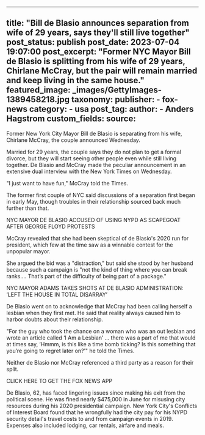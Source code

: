 
---
title: "Bill de Blasio announces separation from wife of 29 years, says they&#39;ll still live together" 
post_status: publish
post_date: 2023-07-04 19:07:00 
post_excerpt: "Former NYC Mayor Bill de Blasio is splitting from his wife of 29 years, Chirlane McCray, but the pair will remain married and keep living in the same house."
featured_image: _images/GettyImages-1389458218.jpg 
taxonomy:
    publisher:
        - fox-news
    category:
        - usa 
    post_tag:
    author:
        - Anders Hagstrom
custom_fields:
    source: 
---
Former New York City Mayor Bill de Blasio is separating from his wife, Chirlane McCray, the couple announced Wednesday.

Married for 29 years, the couple says they do not plan to get a formal divorce, but they will start seeing other people even while still living together. De Blasio and McCray made the peculiar announcement in an extensive dual interview with the New York Times on Wednesday.

&quot;I just want to have fun,&quot; McCray told the Times.

The former first couple of NYC said discussions of a separation first began in early May, though troubles in their relationship sourced back much further than that.

NYC MAYOR DE BLASIO ACCUSED OF USING NYPD AS SCAPEGOAT AFTER GEORGE FLOYD PROTESTS

McCray revealed that she had been skeptical of de Blasio&#39;s 2020 run for president, which few at the time saw as a winnable contest for the unpopular mayor.

She argued the bid was a &quot;distraction,&quot; but said she stood by her husband because such a campaign is &quot;not the kind of thing where you can break ranks…. That’s part of the difficulty of being part of a package.&quot;

NYC MAYOR ADAMS TAKES SHOTS AT DE BLASIO ADMINISTRATION: ‘LEFT THE HOUSE IN TOTAL DISARRAY’

De Blasio went on to acknowledge that McCray had been calling herself a lesbian when they first met. He said that reality always caused him to harbor doubts about their relationship.

&quot;For the guy who took the chance on a woman who was an out lesbian and wrote an article called ‘I Am a Lesbian’ … there was a part of me that would at times say, ‘Hmmm, is this like a time bomb ticking? Is this something that you’re going to regret later on?’&quot; he told the Times.

Neither de Blasio nor McCray referenced a third party as a reason for their split.

CLICK HERE TO GET THE FOX NEWS APP

De Blasio, 62, has faced lingering issues since making his exit from the political scene. He was fined nearly $475,000 in June for misusing city resources during his 2020 presidential campaign. New York City&#39;s Conflicts of Interest Board found that he wrongfully had the city pay for his NYPD security detail&#39;s travel costs to and from campaign events in 2019. Expenses also included lodging, car rentals, airfare and meals. 